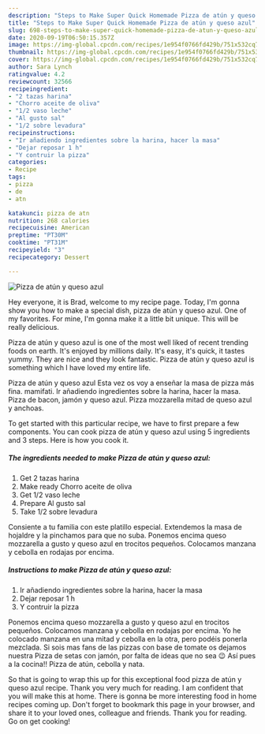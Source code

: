```yaml
---
description: "Steps to Make Super Quick Homemade Pizza de atún y queso azul"
title: "Steps to Make Super Quick Homemade Pizza de atún y queso azul"
slug: 698-steps-to-make-super-quick-homemade-pizza-de-atun-y-queso-azul
date: 2020-09-19T06:50:15.357Z
image: https://img-global.cpcdn.com/recipes/1e954f0766fd429b/751x532cq70/pizza-de-atun-y-queso-azul-foto-principal.jpg
thumbnail: https://img-global.cpcdn.com/recipes/1e954f0766fd429b/751x532cq70/pizza-de-atun-y-queso-azul-foto-principal.jpg
cover: https://img-global.cpcdn.com/recipes/1e954f0766fd429b/751x532cq70/pizza-de-atun-y-queso-azul-foto-principal.jpg
author: Sara Lynch
ratingvalue: 4.2
reviewcount: 32566
recipeingredient:
- "2 tazas harina"
- "Chorro aceite de oliva"
- "1/2 vaso leche"
- "Al gusto sal"
- "1/2 sobre levadura"
recipeinstructions:
- "Ir añadiendo ingredientes sobre la harina, hacer la masa"
- "Dejar reposar 1 h"
- "Y contruir la pizza"
categories:
- Recipe
tags:
- pizza
- de
- atn

katakunci: pizza de atn 
nutrition: 268 calories
recipecuisine: American
preptime: "PT30M"
cooktime: "PT31M"
recipeyield: "3"
recipecategory: Dessert

---
```



![Pizza de atún y queso azul](https://img-global.cpcdn.com/recipes/1e954f0766fd429b/751x532cq70/pizza-de-atun-y-queso-azul-foto-principal.jpg)

Hey everyone, it is Brad, welcome to my recipe page. Today, I'm gonna show you how to make a special dish, pizza de atún y queso azul. One of my favorites. For mine, I'm gonna make it a little bit unique. This will be really delicious.

Pizza de atún y queso azul is one of the most well liked of recent trending foods on earth. It's enjoyed by millions daily. It's easy, it's quick, it tastes yummy. They are nice and they look fantastic. Pizza de atún y queso azul is something which I have loved my entire life.

Pizza de atún y queso azul Esta vez os voy a enseñar la masa de pizza más fina. mamifati. Ir añadiendo ingredientes sobre la harina, hacer la masa. Pizza de bacon, jamón y queso azul. Pizza mozzarella mitad de queso azul y anchoas.


To get started with this particular recipe, we have to first prepare a few components. You can cook pizza de atún y queso azul using 5 ingredients and 3 steps. Here is how you cook it.

<!--inarticleads1-->

##### The ingredients needed to make Pizza de atún y queso azul:

1. Get 2 tazas harina
1. Make ready Chorro aceite de oliva
1. Get 1/2 vaso leche
1. Prepare Al gusto sal
1. Take 1/2 sobre levadura


Consiente a tu familia con este platillo especial. Extendemos la masa de hojaldre y la pinchamos para que no suba. Ponemos encima queso mozzarella a gusto y queso azul en trocitos pequeños. Colocamos manzana y cebolla en rodajas por encima. 

<!--inarticleads2-->

##### Instructions to make Pizza de atún y queso azul:

1. Ir añadiendo ingredientes sobre la harina, hacer la masa
1. Dejar reposar 1 h
1. Y contruir la pizza


Ponemos encima queso mozzarella a gusto y queso azul en trocitos pequeños. Colocamos manzana y cebolla en rodajas por encima. Yo he colocado manzana en una mitad y cebolla en la otra, pero podéis ponerla mezclada. Si sois mas fans de las pizzas con base de tomate os dejamos nuestra Pizza de setas con jamón, por falta de ideas que no sea 😉 Así pues a la cocina!! Pizza de atún, cebolla y nata. 

So that is going to wrap this up for this exceptional food pizza de atún y queso azul recipe. Thank you very much for reading. I am confident that you will make this at home. There is gonna be more interesting food in home recipes coming up. Don't forget to bookmark this page in your browser, and share it to your loved ones, colleague and friends. Thank you for reading. Go on get cooking!
